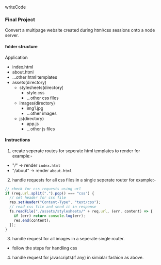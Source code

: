 writeCode

### Final Project

Convert a multipage website created during html/css sessions onto a node server.

#### folder structure

Application

- index.html
- about.html
- ...other html templates
- assets(directory)
  - stylesheets(directory)
    - style.css
    - ...other css files
  - images(directory)
    - img1.jpg
    - ...other images
  - js(directory)
    - app.js
    - ...other js files

#### Instructions

1. create seperate routes for seperate html templates to render
   for example:-

- "/" -> render `index.html`
- "/about" -> render `about.html`

2. handle requests for all css files in a single seperate router
   for example:-

```js
// check for css requests using url
if (req.url.split(".").pop() === "css") {
  // set header for css file
  res.setHeader("Content-Type", "text/css");
  // read css file and send it in response
  fs.readFile("./assets/stylesheets/" + req.url, (err, content) => {
    if (err) return console.log(err);
    res.end(content);
  });
}
```

3. handle request for all images in a seperate single router.

- follow the steps for handling css

4. handle request for javascripts(if any) in simialar fashion as above.
